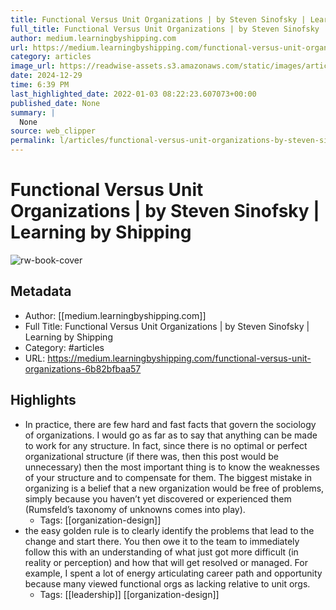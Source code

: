 ```yaml
---
title: Functional Versus Unit Organizations | by Steven Sinofsky | Learning by Shipping
full_title: Functional Versus Unit Organizations | by Steven Sinofsky | Learning by Shipping
author: medium.learningbyshipping.com
url: https://medium.learningbyshipping.com/functional-versus-unit-organizations-6b82bfbaa57
category: articles
image_url: https://readwise-assets.s3.amazonaws.com/static/images/article1.be68295a7e40.png
date: 2024-12-29
time: 6:39 PM
last_highlighted_date: 2022-01-03 08:22:23.607073+00:00
published_date: None
summary: |
  None
source: web_clipper
permalink: l/articles/functional-versus-unit-organizations-by-steven-sinofsky-learning-by-shipping
---
```

# Functional Versus Unit Organizations | by Steven Sinofsky | Learning by Shipping

![rw-book-cover](https://readwise-assets.s3.amazonaws.com/static/images/article1.be68295a7e40.png)

## Metadata
- Author: [[medium.learningbyshipping.com]]
- Full Title: Functional Versus Unit Organizations | by Steven Sinofsky | Learning by Shipping
- Category: #articles
- URL: https://medium.learningbyshipping.com/functional-versus-unit-organizations-6b82bfbaa57

## Highlights
- In practice, there are few hard and fast facts that govern the sociology of organizations. I would go as far as to say that anything can be made to work for any structure. In fact, since there is no optimal or perfect organizational structure (if there was, then this post would be unnecessary) then the most important thing is to know the weaknesses of your structure and to compensate for them. The biggest mistake in organizing is a belief that a new organization would be free of problems, simply because you haven’t yet discovered or experienced them (Rumsfeld’s taxonomy of unknowns comes into play).
    - Tags: [[organization-design]] 
- the easy golden rule is to clearly identify the problems that lead to the change and start there. You then owe it to the team to immediately follow this with an understanding of what just got more difficult (in reality or perception) and how that will get resolved or managed. For example, I spent a lot of energy articulating career path and opportunity because many viewed functional orgs as lacking relative to unit orgs.
    - Tags: [[leadership]] [[organization-design]] 


